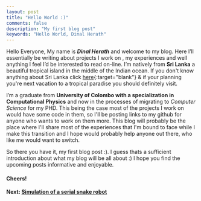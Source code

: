 ```yaml
---
layout: post
title: "Hello World :)"
comments: false
description: "My first blog post"
keywords: "Hello World, Dinal Herath"
---
```


Hello Everyone, My name is **_Dinal Herath_** and welcome to my blog. Here I’ll  essentially be writing about projects I work on , my experiences and well anything I feel I’d be interested to read on-line. I’m natively from **Sri Lanka** a beautiful tropical island in the middle of the Indian ocean. If you don't know anything about Sri Lanka  click 
[here](http://bestoflanka.com/best-things-to-do-in-sri-lanka.php){:target="blank"} & if your planning you're next vacation to a tropical paradise you should definitely visit.

I’m a graduate from **University of Colombo with a specialization in Computational Physics** and now in the processes of migrating to _Computer Science_ for my PHD. This being the case most of the projects I work on would have some code in them, so I'll be posting links to my github for anyone who wants to work on them more. This blog will probably be the place where I'll share most of the experiences that I'm bound to face while I make this transition and I hope would probably help anyone out there, who like me would want to switch.

So there you have it, my first blog post :).  I guess thats a sufficient introduction about what my blog will be all about :) I hope you find the upcoming posts informative and enjoyable.

#### Cheers!

**Next: [Simulation of a serial snake robot](http://dinalherath.com/2017/serial-snake-robot/)**
